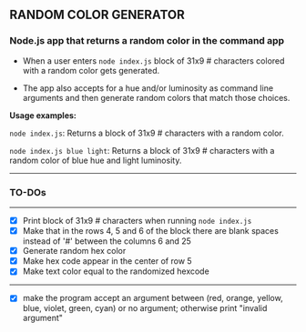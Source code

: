 ## RANDOM COLOR GENERATOR

### Node.js app that returns a random color in the command app

- When a user enters `node index.js` block of 31x9 # characters colored with a random color gets generated.

- The app also accepts for a hue and/or luminosity as command line arguments and then generate random colors that match those choices.

**Usage examples:**

`node index.js`: Returns a block of 31x9 # characters with a random color.

`node index.js blue light`: Returns a block of 31x9 # characters with a random color of blue hue and light luminosity.

---

### TO-DOs

---

- [x] Print block of 31x9 # characters when running `node index.js`
- [x] Make that in the rows 4, 5 and 6 of the block there are blank spaces instead of '#' between the columns 6 and 25
- [x] Generate random hex color
- [x] Make hex code appear in the center of row 5
- [x] Make text color equal to the randomized hexcode

---

- [x] make the program accept an argument between (red, orange, yellow, blue, violet, green, cyan) or no argument; otherwise print "invalid argument"
